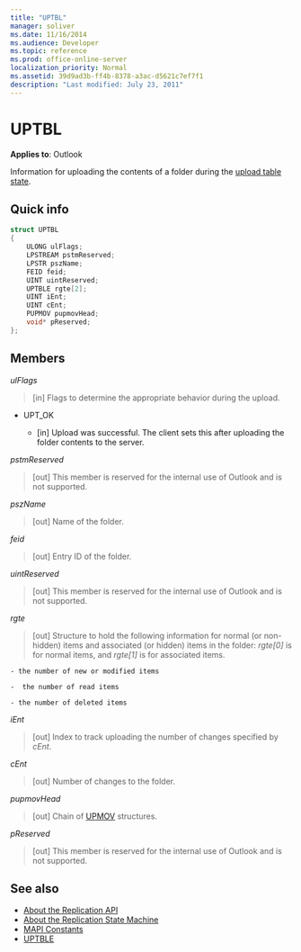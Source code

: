 ```yaml
---
title: "UPTBL"
manager: soliver
ms.date: 11/16/2014
ms.audience: Developer
ms.topic: reference
ms.prod: office-online-server
localization_priority: Normal
ms.assetid: 39d9ad3b-ff4b-8378-a3ac-d5621c7ef7f1
description: "Last modified: July 23, 2011"
---
```


# UPTBL

**Applies to**: Outlook 
  
Information for uploading the contents of a folder during the [upload table state](upload-table-state.md).
  
## Quick info

```cpp
struct UPTBL 
{ 
    ULONG ulFlags; 
    LPSTREAM pstmReserved; 
    LPSTR pszName; 
    FEID feid; 
    UINT uintReserved; 
    UPTBLE rgte[2]; 
    UINT iEnt; 
    UINT cEnt; 
    PUPMOV pupmovHead; 
    void* pReserved; 
};
```

## Members

_ulFlags_
  
> [in] Flags to determine the appropriate behavior during the upload.
    
  - UPT_OK
    
    - [in] Upload was successful. The client sets this after uploading the folder contents to the server.
    
_pstmReserved_
  
> [out] This member is reserved for the internal use of Outlook and is not supported. 
    
_pszName_
  
> [out] Name of the folder.
    
_feid_
  
> [out] Entry ID of the folder.
    
_uintReserved_
  
> [out] This member is reserved for the internal use of Outlook and is not supported. 
    
_rgte_
  
> [out] Structure to hold the following information for normal (or non-hidden) items and associated (or hidden) items in the folder:  _rgte[0]_ is for normal items, and  _rgte[1]_ is for associated items. 
    
    - the number of new or modified items
    
    -  the number of read items 
    
    - the number of deleted items
    
 _iEnt_
  
> [out] Index to track uploading the number of changes specified by  _cEnt_.
    
_cEnt_
  
> [out] Number of changes to the folder.
    
_pupmovHead_
  
> [out] Chain of [UPMOV](upmov.md) structures. 
    
_pReserved_
  
> [out] This member is reserved for the internal use of Outlook and is not supported.
    
## See also

- [About the Replication API](about-the-replication-api.md)
- [About the Replication State Machine](about-the-replication-state-machine.md)
- [MAPI Constants](mapi-constants.md)
- [UPTBLE](uptble.md)

